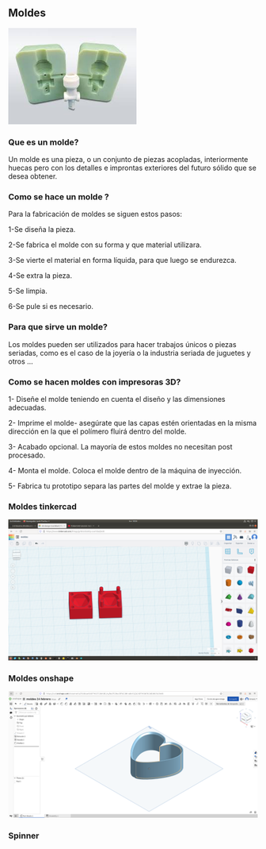 ## Moldes 

![moldes](https://github.com/aRnAu1012/2-trimestre-/blob/main/moldes.jpeg)

### Que es un molde?

Un molde es una pieza, o un conjunto de piezas acopladas, interiormente huecas pero con los detalles e improntas exteriores del futuro sólido que se desea obtener.

### Como se hace un molde ?

Para la fabricación de moldes se siguen estos pasos:

1-Se diseña la pieza.
    
2-Se fabrica el molde con su forma y que material utilizara.
    
3-Se vierte el material en forma líquida, para que luego se endurezca.
    
4-Se extra la pieza.
    
5-Se limpia.
    
6-Se pule si es necesario.


### Para que sirve un molde?

Los moldes pueden ser utilizados para hacer trabajos únicos o piezas seriadas, como es el caso de la joyería o la industria seriada de juguetes y otros ...

### Como se hacen moldes con impresoras 3D?

1- Diseñe el molde teniendo en cuenta el diseño y las dimensiones adecuadas.
    
2- Imprime el molde- asegúrate que las capas estén orientadas en la misma dirección en la que el polímero fluirá dentro del molde.
    
3- Acabado opcional. La mayoría de estos moldes no necesitan post procesado.
    
4- Monta el molde. Coloca el molde dentro de la máquina de inyección.
    
5- Fabrica tu prototipo separa las partes del molde y extrae la pieza.
    
### Moldes tinkercad 

![moldes tinckercad](https://github.com/aRnAu1012/2-trimestre-/blob/main/Captura%20de%20pantalla%20de%202022-02-14%2010-05-21.png)

### Moldes onshape 

![moldes onshape](https://github.com/aRnAu1012/2-trimestre-/blob/main/moldes%20onshape.png)

### Spinner 


    
    
    
    
    
    
    
    
    
    
    
    
    
    
    
    
    
    
    
    
    
    
    
